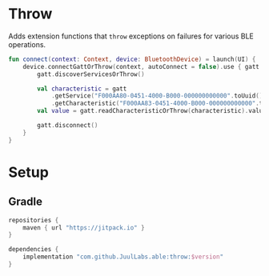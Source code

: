 # Throw

Adds extension functions that `throw` exceptions on failures for various BLE operations.

```kotlin
fun connect(context: Context, device: BluetoothDevice) = launch(UI) {
    device.connectGattOrThrow(context, autoConnect = false).use { gatt ->
        gatt.discoverServicesOrThrow()

        val characteristic = gatt
            .getService("F000AA80-0451-4000-B000-000000000000".toUuid())!!
            .getCharacteristic("F000AA83-0451-4000-B000-000000000000".toUuid())
        val value = gatt.readCharacteristicOrThrow(characteristic).value

        gatt.disconnect()
    }
}
```

# Setup

## Gradle

```groovy
repositories {
    maven { url "https://jitpack.io" }
}

dependencies {
    implementation "com.github.JuulLabs.able:throw:$version"
}
```
